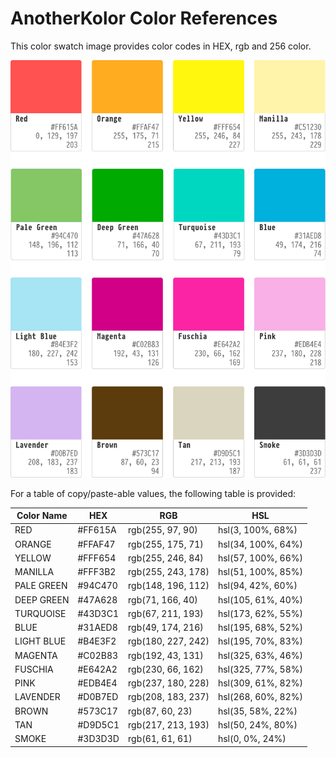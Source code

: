 # AnotherKolor Color References

This color swatch image provides color codes in HEX, rgb and 256 color.

![AnotherKolor Swatches](./AnotherKolor-Swatches.png)

For a table of copy/paste-able values, the following table is provided:

| Color Name | HEX     | RGB                | HSL                |
|------------|---------|--------------------|--------------------|
| RED        | #FF615A | rgb(255, 97, 90)   | hsl(3, 100%, 68%)  |
| ORANGE     | #FFAF47 | rgb(255, 175, 71)  | hsl(34, 100%, 64%) |
| YELLOW     | #FFF654 | rgb(255, 246, 84)  | hsl(57, 100%, 66%) |
| MANILLA    | #FFF3B2 | rgb(255, 243, 178) | hsl(51, 100%, 85%) |
| PALE GREEN | #94C470 | rgb(148, 196, 112) | hsl(94, 42%, 60%)  |
| DEEP GREEN | #47A628 | rgb(71, 166, 40)   | hsl(105, 61%, 40%) |
| TURQUOISE  | #43D3C1 | rgb(67, 211, 193)  | hsl(173, 62%, 55%) |
| BLUE       | #31AED8 | rgb(49, 174, 216)  | hsl(195, 68%, 52%) |
| LIGHT BLUE | #B4E3F2 | rgb(180, 227, 242) | hsl(195, 70%, 83%) |
| MAGENTA    | #C02B83 | rgb(192, 43, 131)  | hsl(325, 63%, 46%) |
| FUSCHIA    | #E642A2 | rgb(230, 66, 162)  | hsl(325, 77%, 58%) |
| PINK       | #EDB4E4 | rgb(237, 180, 228) | hsl(309, 61%, 82%) |
| LAVENDER   | #D0B7ED | rgb(208, 183, 237) | hsl(268, 60%, 82%) |
| BROWN      | #573C17 | rgb(87, 60, 23)    | hsl(35, 58%, 22%)  |
| TAN        | #D9D5C1 | rgb(217, 213, 193) | hsl(50, 24%, 80%)  |
| SMOKE      | #3D3D3D | rgb(61, 61, 61)    | hsl(0, 0%, 24%)    |
